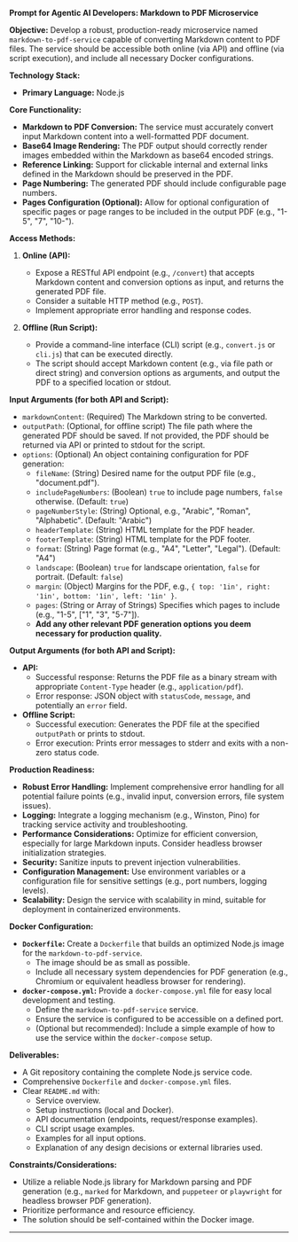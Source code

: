 **Prompt for Agentic AI Developers: Markdown to PDF Microservice**

**Objective:** Develop a robust, production-ready microservice named `markdown-to-pdf-service` capable of converting Markdown content to PDF files. The service should be accessible both online (via API) and offline (via script execution), and include all necessary Docker configurations.

**Technology Stack:**
* **Primary Language:** Node.js

**Core Functionality:**
* **Markdown to PDF Conversion:** The service must accurately convert input Markdown content into a well-formatted PDF document.
* **Base64 Image Rendering:** The PDF output should correctly render images embedded within the Markdown as base64 encoded strings.
* **Reference Linking:** Support for clickable internal and external links defined in the Markdown should be preserved in the PDF.
* **Page Numbering:** The generated PDF should include configurable page numbers.
* **Pages Configuration (Optional):** Allow for optional configuration of specific pages or page ranges to be included in the output PDF (e.g., "1-5", "7", "10-").

**Access Methods:**

1.  **Online (API):**
    * Expose a RESTful API endpoint (e.g., `/convert`) that accepts Markdown content and conversion options as input, and returns the generated PDF file.
    * Consider a suitable HTTP method (e.g., `POST`).
    * Implement appropriate error handling and response codes.

2.  **Offline (Run Script):**
    * Provide a command-line interface (CLI) script (e.g., `convert.js` or `cli.js`) that can be executed directly.
    * The script should accept Markdown content (e.g., via file path or direct string) and conversion options as arguments, and output the PDF to a specified location or stdout.

**Input Arguments (for both API and Script):**

* `markdownContent`: (Required) The Markdown string to be converted.
* `outputPath`: (Optional, for offline script) The file path where the generated PDF should be saved. If not provided, the PDF should be returned via API or printed to stdout for the script.
* `options`: (Optional) An object containing configuration for PDF generation:
    * `fileName`: (String) Desired name for the output PDF file (e.g., "document.pdf").
    * `includePageNumbers`: (Boolean) `true` to include page numbers, `false` otherwise. (Default: `true`)
    * `pageNumberStyle`: (String) Optional, e.g., "Arabic", "Roman", "Alphabetic". (Default: "Arabic")
    * `headerTemplate`: (String) HTML template for the PDF header.
    * `footerTemplate`: (String) HTML template for the PDF footer.
    * `format`: (String) Page format (e.g., "A4", "Letter", "Legal"). (Default: "A4")
    * `landscape`: (Boolean) `true` for landscape orientation, `false` for portrait. (Default: `false`)
    * `margin`: (Object) Margins for the PDF, e.g., `{ top: '1in', right: '1in', bottom: '1in', left: '1in' }`.
    * `pages`: (String or Array of Strings) Specifies which pages to include (e.g., "1-5", ["1", "3", "5-7"]).
    * **Add any other relevant PDF generation options you deem necessary for production quality.**

**Output Arguments (for both API and Script):**

* **API:**
    * Successful response: Returns the PDF file as a binary stream with appropriate `Content-Type` header (e.g., `application/pdf`).
    * Error response: JSON object with `statusCode`, `message`, and potentially an `error` field.
* **Offline Script:**
    * Successful execution: Generates the PDF file at the specified `outputPath` or prints to stdout.
    * Error execution: Prints error messages to stderr and exits with a non-zero status code.

**Production Readiness:**

* **Robust Error Handling:** Implement comprehensive error handling for all potential failure points (e.g., invalid input, conversion errors, file system issues).
* **Logging:** Integrate a logging mechanism (e.g., Winston, Pino) for tracking service activity and troubleshooting.
* **Performance Considerations:** Optimize for efficient conversion, especially for large Markdown inputs. Consider headless browser initialization strategies.
* **Security:** Sanitize inputs to prevent injection vulnerabilities.
* **Configuration Management:** Use environment variables or a configuration file for sensitive settings (e.g., port numbers, logging levels).
* **Scalability:** Design the service with scalability in mind, suitable for deployment in containerized environments.

**Docker Configuration:**

* **`Dockerfile`:** Create a `Dockerfile` that builds an optimized Node.js image for the `markdown-to-pdf-service`.
    * The image should be as small as possible.
    * Include all necessary system dependencies for PDF generation (e.g., Chromium or equivalent headless browser for rendering).
* **`docker-compose.yml`:** Provide a `docker-compose.yml` file for easy local development and testing.
    * Define the `markdown-to-pdf-service` service.
    * Ensure the service is configured to be accessible on a defined port.
    * (Optional but recommended): Include a simple example of how to use the service within the `docker-compose` setup.

**Deliverables:**

* A Git repository containing the complete Node.js service code.
* Comprehensive `Dockerfile` and `docker-compose.yml` files.
* Clear `README.md` with:
    * Service overview.
    * Setup instructions (local and Docker).
    * API documentation (endpoints, request/response examples).
    * CLI script usage examples.
    * Examples for all input options.
    * Explanation of any design decisions or external libraries used.

**Constraints/Considerations:**

* Utilize a reliable Node.js library for Markdown parsing and PDF generation (e.g., `marked` for Markdown, and `puppeteer` or `playwright` for headless browser PDF generation).
* Prioritize performance and resource efficiency.
* The solution should be self-contained within the Docker image.

---
